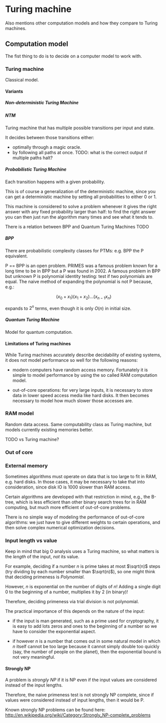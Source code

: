 # Turing machine

Also mentions other computation models and how they compare to Turing machines.

## Computation model

The fist thing to do is to decide on a computer model to work with.

### Turing machine

Classical model.

#### Variants

##### Non-deterministic Turing Machine

##### NTM

Turing machine that has multiple possible transitions per input and state.

It decides between those transitions either:

- optimally through a magic oracle.
- by following all paths at once. TODO: what is the correct output if multiple paths halt?

##### Probabilistic Turing Machine

Each transition happens with a given probability.

This is of course a generalization of the deterministic machine, since you can get a deterministic machine by setting all probabilities to either 0 or 1.

This machine is considered to solve a problem whenever it gives the right answer with any fixed probability larger than half: to find the right answer you can then just run the algorithm many times and see what it tends to.

There is a relation between BPP and Quantum Turing Machines TODO

##### BPP

There are probabilistic complexity classes for PTMs: e.g. BPP the P equivalent.

P == BPP is an open problem. PRIMES was a famous problem known for a long time to be in BPP but a P was found in 2002. A famous problem in BPP but unknown P is polynomial identity testing: test if two polynomials are equal. The naive method of expanding the polynomial is not P because, e.g.:

$$(x_0 + x_1)(x_1 + x_2) ... (x_{n-1} x_n)$$

expands to $2^n$ terms, even though it is only $O(n)$ in initial size.

##### Quantum Turing Machine

Model for quantum computation.

#### Limitations of Turing machines

While Turing machines accurately describe decidability of existing systems, it does not model performance so well for the following reasons:

- modern computers have random access memory. Fortunately it is simple to model performance by using the so called RAM computation model.

- out-of-core operations: for very large inputs, it is necessary to store data in lower speed access media like hard disks. It then becomes necessary to model how much slower those accesses are.

### RAM model

Random data access. Same computability class as Turing machine, but models currently existing memories better.

TODO vs Turing machine?

### Out of core

### External memory

Sometimes algorithms must operate on data that is too large to fit in RAM, e.g. hard disks. In those cases, it may be necessary to take that into consideration, since disk IO is 1000 slower than RAM access.

Certain algorithms are developed with that restriction in mind, e.g., the B-tree, which is less efficient than other binary search trees for in RAM computing, but much more efficient of out-of-core problems.

There is no simple way of modeling the performance of out-of-core algorithms: we just have to give different weights to certain operations, and then solve complex numerical optimization decisions.

### Input length vs value

Keep in mind that big O analysis uses a Turing machine, so what matters is the *length* of the input, *not* its value.

For example, deciding if a number $n$ is prime takes at most $\sqrt(n)$ steps (try dividing by each number smaller than $\sqrt(n)$), so one might think that deciding primeness is $Polynomial$.

However, $n$ is exponential on the number of digits of $n$! Adding a single digit 0 to the beginning of a number, multiplies it by 2 (in binary)!

Therefore, deciding primeness via trial division is not polynomial.

The practical importance of this depends on the nature of the input:

- if the input is man generated, such as a prime used for cryptography, it is easy to add lots zeros and ones to the beginning of a number so we have to consider the exponential aspect.

- if however $n$ is a number that comes out in some natural model in which $n$ itself cannot be too large because it cannot simply double too quickly (say, the number of people on the planet), then the exponential bound is not very meaningful.

#### Strongly NP

A problem is *strongly NP* if it is NP even if the input values are considered instead of the input lengths.

Therefore, the naive primeness test is not strongly NP complete, since if values were considered instead of input lengths, then it would be P.

Known strongly NP problems can be found here: <http://en.wikipedia.org/wiki/Category:Strongly_NP-complete_problems>
